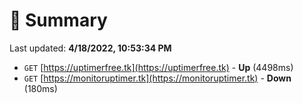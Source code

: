 # 📖 Summary
Last updated: **4/18/2022, 10:53:34 PM**

- `GET` [https://uptimerfree.tk](https://uptimerfree.tk) - **Up** (4498ms)
- `GET` [https://monitoruptimer.tk](https://monitoruptimer.tk) - **Down** (180ms)
